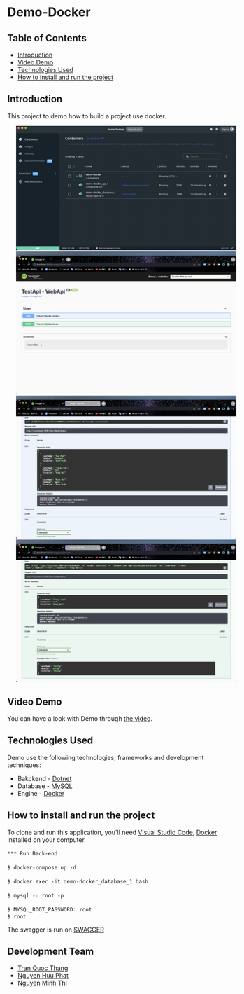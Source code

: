 # Demo-Docker
## Table of Contents
* [Introduction](#introduction)
* [Video Demo](#video-demo)
* [Technologies Used](#technologies-used)
* [How to install and run the project](#how-to-install-and-run-the-project)
## Introduction

This project to demo how to build a project use docker.


<img width="600" alt="image1" src="assets/docker-dashboard.png" hspace="20">
<img width="600" alt="image3" src="assets/main.png" hspace="20">
<img width="600" alt="image5" src="assets/get.png" hspace="20">
<img width="600" alt="image7" src="assets/post.png" hspace="20">

## Video Demo
You can have a look with Demo through [the video](https://drive.google.com/file/d/1z95rzWRYfh2SW-ufw-0Oo82UPOePvdob/view?usp=sharing).


## Technologies Used
Demo use the following technologies, frameworks and development techniques:
- Bakckend - [Dotnet](https://dotnet.microsoft.com/en-us/)
- Database - [MySQL](https://www.mysql.com/)
- Engine - [Docker](https://www.docker.com/)

## How to install and run the project

To clone and run this application, you'll need [Visual Studio Code](https://code.visualstudio.com/), [Docker](https://www.docker.com/) installed on your computer. 

```
*** Run Back-end

$ docker-compose up -d 

$ docker exec -it demo-docker_database_1 bash

$ mysql -u root -p

$ MYSQL_ROOT_PASSWORD: root
$ root
```


The swagger is run on [SWAGGER](http://localhost:5000/swagger/index.html)

## Development Team
- [Tran Quoc Thang](https://github.com/LucasTran-tq)
- [Nguyen Huu Phat](https://github.com/nguyenhuuphat2001)
- [Nguyen Minh Thi](https://github.com/minhthi-uit)

